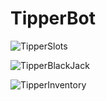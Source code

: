 # TipperBot

![TipperSlots](https://github.com/DanAcosta16/TipperBot/assets/91072948/bf4f6d7d-c5c8-4efb-893b-e2a1adc6dded)

![TipperBlackJack](https://github.com/DanAcosta16/TipperBot/assets/91072948/29e0f96d-46d6-4051-a578-f77299561789)

![TipperInventory](https://github.com/DanAcosta16/TipperBot/assets/91072948/3ce8b479-a92e-4fab-a915-556a093f6745)
